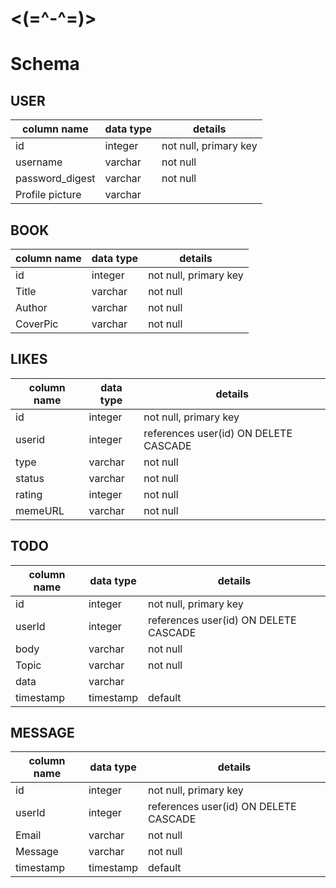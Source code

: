 #                <(=^-^=)>

# Schema

## USER
column name     | data type | details
----------------|-----------|-----------------------
id              | integer   | not null, primary key
username        | varchar   | not null
password_digest | varchar   | not null
Profile picture | varchar   |

## BOOK
column name     | data type | details
----------------|-----------|-----------------------
id              | integer   | not null, primary key
Title           | varchar   | not null
Author          | varchar   | not null
CoverPic        | varchar   | not null

## LIKES
column name     | data type | details
----------------|-----------|-----------------------
id              | integer   | not null, primary key
userid          | integer   | references user(id) ON DELETE CASCADE
type            | varchar   | not null
status          | varchar   | not null
rating          | integer   | not null
memeURL         | varchar   | not null

## TODO
column name     | data type | details
----------------|-----------|-----------------------
id              | integer   | not null, primary key
userId          | integer   | references user(id) ON DELETE CASCADE
body            | varchar   | not null
Topic           | varchar   | not null
data            | varchar   |
timestamp       | timestamp | default

## MESSAGE
column name     | data type | details
----------------|-----------|-----------------------
id              | integer   | not null, primary key
userId          | integer   | references user(id) ON DELETE CASCADE
Email           | varchar   | not null
Message         | varchar   | not null
timestamp       | timestamp | default
